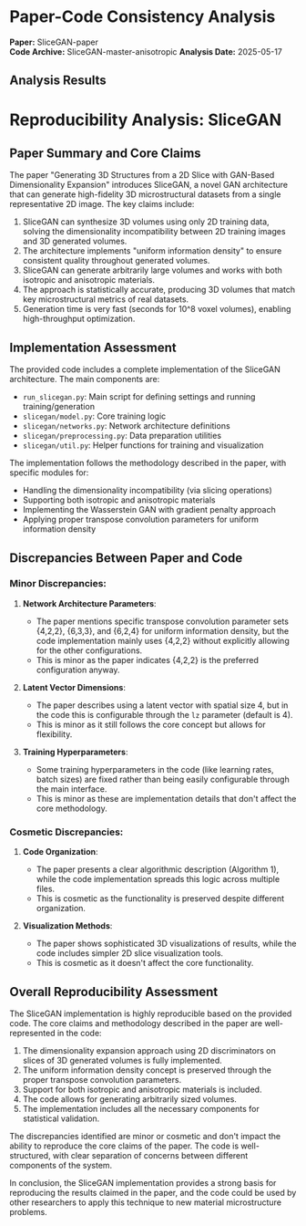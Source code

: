 # Paper-Code Consistency Analysis

**Paper:** SliceGAN-paper  
**Code Archive:** SliceGAN-master-anisotropic
**Analysis Date:** 2025-05-17

## Analysis Results

# Reproducibility Analysis: SliceGAN

## Paper Summary and Core Claims

The paper "Generating 3D Structures from a 2D Slice with GAN-Based Dimensionality Expansion" introduces SliceGAN, a novel GAN architecture that can generate high-fidelity 3D microstructural datasets from a single representative 2D image. The key claims include:

1. SliceGAN can synthesize 3D volumes using only 2D training data, solving the dimensionality incompatibility between 2D training images and 3D generated volumes.
2. The architecture implements "uniform information density" to ensure consistent quality throughout generated volumes.
3. SliceGAN can generate arbitrarily large volumes and works with both isotropic and anisotropic materials.
4. The approach is statistically accurate, producing 3D volumes that match key microstructural metrics of real datasets.
5. Generation time is very fast (seconds for 10^8 voxel volumes), enabling high-throughput optimization.

## Implementation Assessment

The provided code includes a complete implementation of the SliceGAN architecture. The main components are:

- `run_slicegan.py`: Main script for defining settings and running training/generation
- `slicegan/model.py`: Core training logic
- `slicegan/networks.py`: Network architecture definitions
- `slicegan/preprocessing.py`: Data preparation utilities
- `slicegan/util.py`: Helper functions for training and visualization

The implementation follows the methodology described in the paper, with specific modules for:
- Handling the dimensionality incompatibility (via slicing operations)
- Supporting both isotropic and anisotropic materials
- Implementing the Wasserstein GAN with gradient penalty approach
- Applying proper transpose convolution parameters for uniform information density

## Discrepancies Between Paper and Code

### Minor Discrepancies:

1. **Network Architecture Parameters**: 
   - The paper mentions specific transpose convolution parameter sets {4,2,2}, {6,3,3}, and {6,2,4} for uniform information density, but the code implementation mainly uses {4,2,2} without explicitly allowing for the other configurations.
   - This is minor as the paper indicates {4,2,2} is the preferred configuration anyway.

2. **Latent Vector Dimensions**:
   - The paper describes using a latent vector with spatial size 4, but in the code this is configurable through the `lz` parameter (default is 4).
   - This is minor as it still follows the core concept but allows for flexibility.

3. **Training Hyperparameters**:
   - Some training hyperparameters in the code (like learning rates, batch sizes) are fixed rather than being easily configurable through the main interface.
   - This is minor as these are implementation details that don't affect the core methodology.

### Cosmetic Discrepancies:

1. **Code Organization**:
   - The paper presents a clear algorithmic description (Algorithm 1), while the code implementation spreads this logic across multiple files.
   - This is cosmetic as the functionality is preserved despite different organization.

2. **Visualization Methods**:
   - The paper shows sophisticated 3D visualizations of results, while the code includes simpler 2D slice visualization tools.
   - This is cosmetic as it doesn't affect the core functionality.

## Overall Reproducibility Assessment

The SliceGAN implementation is highly reproducible based on the provided code. The core claims and methodology described in the paper are well-represented in the code:

1. The dimensionality expansion approach using 2D discriminators on slices of 3D generated volumes is fully implemented.
2. The uniform information density concept is preserved through the proper transpose convolution parameters.
3. Support for both isotropic and anisotropic materials is included.
4. The code allows for generating arbitrarily sized volumes.
5. The implementation includes all the necessary components for statistical validation.

The discrepancies identified are minor or cosmetic and don't impact the ability to reproduce the core claims of the paper. The code is well-structured, with clear separation of concerns between different components of the system.

In conclusion, the SliceGAN implementation provides a strong basis for reproducing the results claimed in the paper, and the code could be used by other researchers to apply this technique to new material microstructure problems.